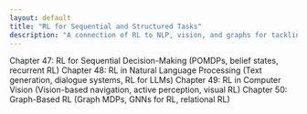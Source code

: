 ```yaml
---
layout: default
title: "RL for Sequential and Structured Tasks"
description: "A connection of RL to NLP, vision, and graphs for tackling structured decision-making."
---
```


<link rel="stylesheet" href="{{ '/assets/css/section-academic.css' | relative_url }}">

Chapter 47: RL for Sequential Decision-Making
(POMDPs, belief states, recurrent RL)
Chapter 48: RL in Natural Language Processing
(Text generation, dialogue systems, RL for LLMs)
Chapter 49: RL in Computer Vision
(Vision-based navigation, active perception, visual RL)
Chapter 50: Graph-Based RL
(Graph MDPs, GNNs for RL, relational RL)

<script>
  // Navigation variables
  var prevSection = "/content/handbooks/generative-ai/index.md";
  var nextSection = "/content/handbooks/generative-ai/section2.md";
</script>

<script src="{{ '/assets/js/section-academic.js' | relative_url }}"></script>
